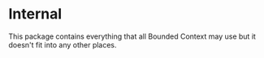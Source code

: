 # Internal

This package contains everything that all Bounded Context may use but it doesn't fit into any other places.
